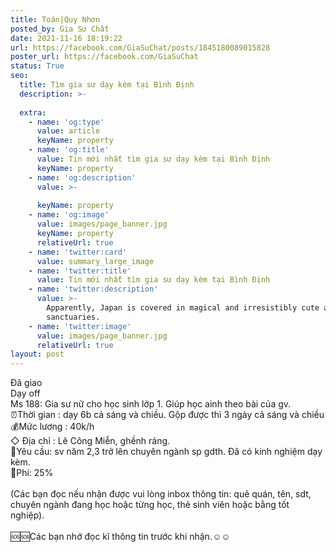 ```yaml
---
title: Toán|Quy Nhơn
posted_by: Gia Sư Chất
date: 2021-11-16 18:19:22
url: https://facebook.com/GiaSuChat/posts/1845180089015828
poster_url: https://facebook.com/GiaSuChat
status: True
seo:
  title: Tìm gia sư dạy kèm tại Bình Định
  description: >-
    
  extra:
    - name: 'og:type'
      value: article
      keyName: property
    - name: 'og:title'
      value: Tin mới nhất tìm gia sư dạy kèm tại Bình Định
      keyName: property
    - name: 'og:description'
      value: >-
        
      keyName: property
    - name: 'og:image'
      value: images/page_banner.jpg
      keyName: property
      relativeUrl: true
    - name: 'twitter:card'
      value: summary_large_image
    - name: 'twitter:title'
      value: Tin mới nhất tìm gia sư dạy kèm tại Bình Định
    - name: 'twitter:description'
      value: >-
        Apparently, Japan is covered in magical and irresistibly cute animal
        sanctuaries.
    - name: 'twitter:image'
      value: images/page_banner.jpg
      relativeUrl: true
layout: post
---
```

Đã giao<br>Dạy off<br>Ms 188: Gia sư nữ cho học sinh lớp 1. Giúp học ainh theo bài của gv.<br>⏰Thời gian : dạy 6b cả sáng và chiều. Gộp được thì 3 ngày cả sáng và chiều<br>💰Mức lương : 40k/h<br>◇ Địa chỉ : Lê Công Miễn, ghềnh ráng.<br>📒Yêu cầu: sv năm 2,3 trở lên chuyên ngành sp gdth. Đã có kinh nghiệm dạy kèm.<br>💸Phí: 25%<br><br>(Các bạn đọc nếu nhận được vui lòng inbox thông tin: quê quán, tên, sdt, chuyên ngành đang học hoặc từng học, thẻ sinh viên hoặc bằng tốt nghiệp).<br><br>🆘🆘Các bạn nhớ đọc kĩ thông tin trước khi nhận.☺️☺️
